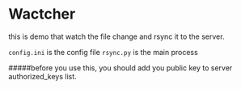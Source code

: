Wactcher
============
this is demo that watch the file change and rsync it to the server.

`config.ini` is the config file 
`rsync.py` is the main process

#####before you use this, you should add you public key to server authorized_keys list.